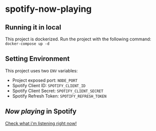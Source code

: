 # spotify-now-playing


## Running it in local

This project is dockerized. Run the project with the following command:\
`docker-compose up -d`

## Setting Environment
This project uses two `ENV` variables:
*	Project exposed port: `NODE_PORT`
*	Spotify Client ID: `SPOTIFY_CLIENT_ID`
*	Spotify Client Secret: `SPOTIFY_CLIENT_SECRET`
*	Spotify Refresh Token: `SPOTIFY_REFRESH_TOKEN`

## ***Now playing*** in Spotify
<a href="https://spotify.linkrsplayground.duckdns.org" target="_blank">
  <!-- <img src="https://spotify.linkrsplayground.duckdns.org" width="300" height="300" alt="Now Playing"> -->
  Check what i'm listening right now!
</a>